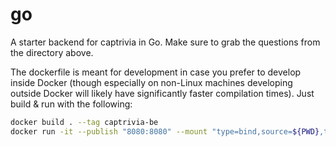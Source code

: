 # go

A starter backend for captrivia in Go. Make sure to grab the questions from
the directory above.

The dockerfile is meant for development in case you prefer to develop inside
Docker (though especially on non-Linux machines developing outside Docker will
likely have significantly faster compilation times).  Just build & run with the following:

```bash
docker build . --tag captrivia-be
docker run -it --publish "8080:8080" --mount "type=bind,source=${PWD},target=app" captrivia-be
```
